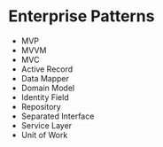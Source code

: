# Enterprise Patterns
- MVP
- MVVM
- MVC
- Active Record
- Data Mapper
- Domain Model
- Identity Field
- Repository
- Separated Interface
- Service Layer
- Unit of Work

